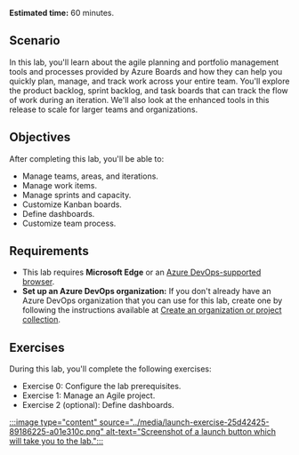 **Estimated time:** 60 minutes.

## Scenario

In this lab, you'll learn about the agile planning and portfolio management tools and processes provided by Azure Boards and how they can help you quickly plan, manage, and track work across your entire team. You'll explore the product backlog, sprint backlog, and task boards that can track the flow of work during an iteration. We'll also look at the enhanced tools in this release to scale for larger teams and organizations.

## Objectives

After completing this lab, you'll be able to:

- Manage teams, areas, and iterations.
- Manage work items.
- Manage sprints and capacity.
- Customize Kanban boards.
- Define dashboards.
- Customize team process.

## Requirements

- This lab requires **Microsoft Edge** or an [Azure DevOps-supported browser](/azure/devops/server/compatibility).
- **Set up an Azure DevOps organization:** If you don't already have an Azure DevOps organization that you can use for this lab, create one by following the instructions available at [Create an organization or project collection](/azure/devops/organizations/accounts/create-organization).

## Exercises

During this lab, you'll complete the following exercises:

- Exercise 0: Configure the lab prerequisites.
- Exercise 1: Manage an Agile project.
- Exercise 2 (optional): Define dashboards.

[:::image type="content" source="../media/launch-exercise-25d42425-89186225-a01e310c.png" alt-text="Screenshot of a launch button which will take you to the lab.":::
](https://go.microsoft.com/fwlink/?linkid=2269557)
